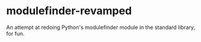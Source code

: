 # modulefinder-revamped
An attempt at redoing Python's modulefinder module in the standard library, for fun.
